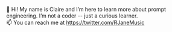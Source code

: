 👋 Hi! My name is Claire and 
I’m here to learn more about prompt engineering.
I’m not a coder -- just a curious learner.<br>
📫 You can reach me at https://twitter.com/RJaneMusic

<!---
chhgrouch/chhgrouch is a ✨ special ✨ repository because its `README.md` (this file) appears on your GitHub profile.
You can click the Preview link to take a look at your changes.
--->
